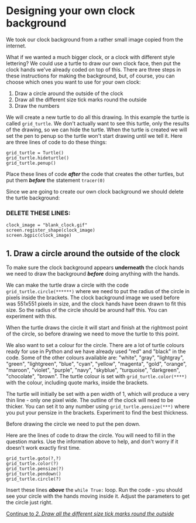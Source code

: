 # Designing your own clock background

We took our clock background from a rather small image copied from the internet.

What if we wanted a much bigger clock, or a clock with different style lettering? We could use a turtle to draw our own clock face, then put the clock hands we've already coded on top of this. There are three steps in these instructions for making the background, but, of course, you can choose which ones you want to use for your own clock:

1. Draw a circle around the outside of the clock
2. Draw all the different size tick marks round the outside
3. Draw the numbers

We will create a new turtle to do all this drawing. In this example the turtle is called ```grid_turtle```. We don't actually want to see this turtle, only the results of the drawing, so we can hide the turtle. When the turtle is created we will set the pen to penup so the turtle won't start drawing until we tell it. Here are three lines of code to do these things:
```
grid_turtle = Turtle()
grid_turtle.hideturtle()
grid_turtle.penup()
```

Place these lines of code _**after**_ the code that creates the other turtles, but put them _**before**_ the statement ```tracer(0)```

Since we are going to create our own clock background we should delete the turtle background:
### **DELETE THESE LINES:**
```
clock_image = "blank_clock.gif"
screen.register_shape(clock_image)
screen.bgpic(clock_image)
```

## 1. Draw a circle around the outside of the clock

To make sure the clock background appears **underneath** the clock hands we need to draw the background _**before**_ doing anything with the hands.

We can make the turtle draw a circle with the code ```grid_turtle.circle(******)``` where we need to put the radius of the circle in pixels inside the brackets. The clock background image we used before was 551x551 pixels in size, and the clock hands have been drawn to fit this size. So the radius of the circle should be around half this. You can experiment with this.

When the turtle draws the circle it will start and finish at the rightmost point of the circle, so before drawing we need to move the turtle to this point. 

We also want to set a colour for the circle. There are a lot of turtle colours ready for use in Python and we have already used "red" and "black" in the code. Some of the other colours available are: "white", "gray", "lightgray", "green", "lightgreen", "blue", "cyan", "yellow", "magenta", "gold", "orange", "maroon", "violet", "purple", "navy", "skyblue", "turquoise", "darkgreen", "chocolate", "brown". The turtle colour is set with ```grid_turtle.color(****)``` with the colour, including quote marks, inside the brackets.

The turtle will initially be set with a pen width of 1, which will produce a very thin line - only one pixel wide. The outline of the clock will need to be thicker. You can set it to any number using ```grid_turtle.pensize(***)``` where you put your pensize in the brackets. Experiment to find the best thickness.

Before drawing the circle we need to put the pen down.

Here are the lines of code to draw the circle. You will need to fill in the question marks. Use the information above to help, and don't worry if it doesn't work exactly first time.
```
grid_turtle.goto(?,?)
grid_turtle.color(?)
grid_turtle.pensize(?)
grid_turtle.pendown()
grid_turtle.circle(?)
```

Insert these lines _**above**_ the ```while True:``` loop. Run the code - you should see your circle with the hands moving inside it. Adjust the parameters to get the circle just right.

[Continue to *2. Draw all the different size tick marks round the outside*](README2.md)